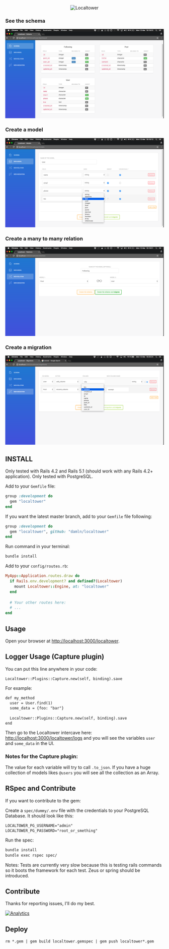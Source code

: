 <p align="center">
<img src="https://raw.githubusercontent.com/damln/localtower/master/public/logo-localtower-white-300.png" alt="Localtower">
</p>

### See the schema
![Schema](https://raw.githubusercontent.com/damln/localtower/master/public/screenshots/v0.1.6/1_schema.png)

### Create a model
![Models](https://raw.githubusercontent.com/damln/localtower/master/public/screenshots/v0.1.6/2_models_1.png)

### Create a many to many relation
![Relations](https://raw.githubusercontent.com/damln/localtower/master/public/screenshots/v0.1.6/3_relations.png)

### Create a migration
![Migrations](https://raw.githubusercontent.com/damln/localtower/master/public/screenshots/v0.1.6/4_migrations.png)


## INSTALL

Only tested with Rails 4.2 and Rails 5.1 (should work with any Rails 4.2+ application).
Only tested with PostgreSQL.

Add to your `Gemfile` file:
```ruby
group :development do
  gem "localtower"
end
```

If you want the latest master branch, add to your `Gemfile` file following:
```ruby
group :development do
  gem "localtower", github: "damln/localtower"
end
```

Run command in your terminal:
```bash
bundle install
```

Add to your `config/routes.rb`:
```ruby
MyApp::Application.routes.draw do
  if Rails.env.development? and defined?(Localtower)
    mount Localtower::Engine, at: "localtower"
  end

  # Your other routes here:
  # ...
end
```

## Usage

Open your browser at [http://localhost:3000/localtower](http://localhost:3000/localtower).

## Logger Usage (Capture plugin)

You can put this line anywhere in your code:

    Localtower::Plugins::Capture.new(self, binding).save

For example:

    def my_method
      user = User.find(1)
      some_data = {foo: "bar"}

      Localtower::Plugins::Capture.new(self, binding).save
    end

Then go to the Localtower intercave here: [http://localhost:3000/localtower/logs](http://localhost:3000/localtower/logs) and you will see the variables `user` and `some_data` in the UI.

### Notes for the Capture plugin:

The value for each variable will try to call `.to_json`. If you have a huge collection of models likes `@users` you will see all the collection as an Array.

## RSpec and Contribute

If you want to contribute to the gem:

Create a `spec/dummy/.env` file with the credentials to your PostgreSQL Database. It should look like this:

```
LOCALTOWER_PG_USERNAME="admin"
LOCALTOWER_PG_PASSWORD="root_or_smething"
```

Run the spec:
```bash
bundle install
bundle exec rspec spec/
```

Notes:
Tests are currently very slow because this is testing rails commands so it boots the framework for each test. Zeus or spring should be introduced.

## Contribute

Thanks for reporting issues, I'll do my best.

[![Analytics](https://ga-beacon.appspot.com/UA-93841935-1/github-readme?pixel)](https://github.com/damln/localtower)


## Deploy

    rm *.gem | gem build localtower.gemspec | gem push localtower*.gem


